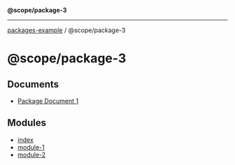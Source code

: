 **@scope/package-3**

***

[packages-example](../../packages.md) / @scope/package-3

# @scope/package-3

## Documents

- [Package Document 1](documents/Package-Document-1.md)

## Modules

- [index](module_index.md)
- [module-1](module-1.md)
- [module-2](module-2.md)
